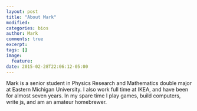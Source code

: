 ```yaml
---
layout: post
title: "About Mark"
modified:
categories: bios
author: Mark
comments: true
excerpt:
tags: []
image:
  feature:
date: 2015-02-28T22:06:12-05:00
---
```


Mark is a senior student in Physics Research and Mathematics double major at Eastern Michigan University. I also work full time at IKEA, and have been for almost seven years. In my spare time I play games, build computers, write js, and am an amateur homebrewer. 
